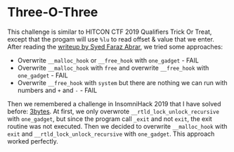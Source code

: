 # Three-O-Three

This challenge is similar to HITCON CTF 2019 Qualifiers Trick Or Treat, except that the progam will use `%lu` to read offset & value that we enter.
After reading the [writeup by Syed Faraz Abrar](https://syedfarazabrar.com/2019-10-14-hitconctf-2019-trick-or-treat/), we tried some approaches:

- Overwrite `__malloc_hook` or `__free_hook` with `one_gadget` - FAIL
- Overwrite `__malloc_hook` with `free` and overwrite `__free_hook` with `one_gadget` - FAIL
- Overwrite `__free_hook` with `system` but there are nothing we can run with numbers and `+` and `-` - FAIL

Then we remembered a challenge in InsomniHack 2019 that I have solved before: [3bytes](/article/7).
At first, we only overwrote `__rtld_lock_unlock_recursive` with `one_gadget`, but since the program call `_exit` and not `exit`, the exit routine was not executed.
Then we decided to overwrite `__malloc_hook` with `exit` and `__rtld_lock_unlock_recursive` with `one_gadget`.
This approach worked perfectly.
